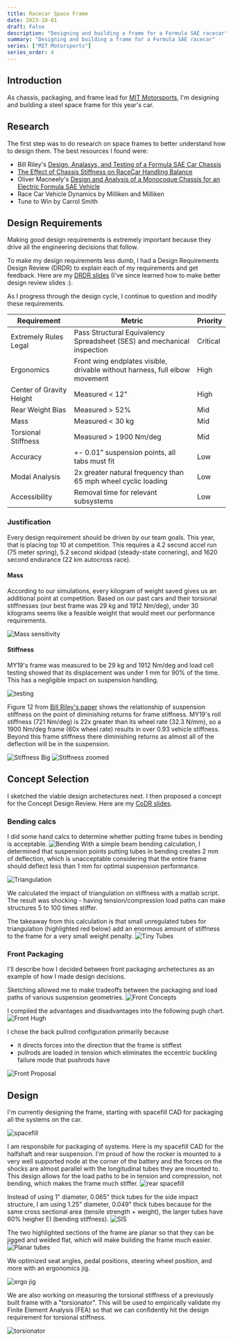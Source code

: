 ```yaml
---
title: Racecar Space Frame
date: 2023-10-01
draft: False
description: "Designing and building a frame for a Formula SAE racecar"
summary: "Designing and building a frame for a Formula SAE racecar"
series: ["MIT Motorsports"]
series_order: 4
---
```

## Introduction
As chassis, packaging, and frame lead for [MIT Motorsports](https://fsae.mit.edu/), I'm designing and building a steel space frame for this year's car.

## Research

The first step was to do research on space frames to better understand how to design them. The best resources I found were:
 - Bill Riley's [Design, Analasys, and Testing of a Formula SAE Car Chassis](https://www.researchgate.net/publication/267937654_2002-01-3300_Design_Analysis_and_Testing_of_a_Formula_SAE_Car_Chassis)
 - [The Effect of Chassis Stiffness on RaceCar Handling Balance](https://www.academia.edu/32672830/The_Effect_of_Chassis_Stiffness_on_Race_Car_Handling_Balance)
 - Oliver Macneely's [Design and Analysis of a Monocoque Chassis for an Electric Formula SAE Vehicle](https://dspace.mit.edu/handle/1721.1/147426?show=full)
 - Race Car Vehicle Dynamics by Milliken and Milliken
 - Tune to Win by Carrol Smith

## Design Requirements

Making good design requirements is extremely important because they drive all the engineering decisions that follow. 

To make my design requirements less dumb, I had a Design Requirements Design Review (DRDR) to explain each of my requirements and get feedback. Here are my [DRDR slides](https://docs.google.com/presentation/d/1_s_QFdtZt-JtposlAiHCz1c1DveoeQGZ/edit?usp=sharing&ouid=112501746677842811980&rtpof=true&sd=true) (I've since learned how to make better design review slides :). 

As I progress through the design cycle, I continue to question and modify these requirements.

| Requirement              | Metric                                                                      | Priority |
|--------------------------|-----------------------------------------------------------------------------|----------|
| Extremely Rules Legal    | Pass Structural Equivalency Spreadsheet (SES) and mechanical inspection     | Critical |
| Ergonomics               | Front wing endplates visible, drivable without harness, full elbow movement | High     |
| Center of Gravity Height | Measured < 12"                                                              | High     |
| Rear Weight Bias         | Measured > 52%                                                              | Mid      |
| Mass                     | Measured < 30 kg                                                            | Mid      |
| Torsional Stiffness      | Measured > 1900 Nm/deg                                                      | Mid      |
| Accuracy                 | +- 0.01” suspension points, all tabs must fit                               | Low      |
| Modal Analysis           | 2x greater natural frequency than 65 mph wheel cyclic loading               | Low      |
| Accessibility            | Removal time for relevant subsystems                                        | Low      |

### Justification

Every design requirement should be driven by our team goals. This year, that is placing top 10 at competition. This requires a 4.2 second accel run (75 meter spring), 5.2 second skidpad (steady-state cornering), and 1620 second endurance (22 km autocross race).

#### Mass

According to our simulations, every kilogram of weight saved gives us an additional point at competition. Based on our past cars and their torsional stiffnesses (our best frame was 29 kg and 1912 Nm/deg), under 30 kilograms seems like a feasible weight that would meet our performance requirements. 

![Mass sensitivity](images/mass_sensitivity.png)

#### Stiffness

MY19's frame was measured to be 29 kg and 1912 Nm/deg and load cell testing showed that its displacement was under 1 mm for 90% of the time. This has a negligible impact on suspension handling.

![testing](images/loadcell_testing.png)

Figure 12 from [Bill Riley's paper](https://www.researchgate.net/publication/267937654_2002-01-3300_Design_Analysis_and_Testing_of_a_Formula_SAE_Car_Chassis) shows the relationship of suspension stiffness on the point of diminishing returns for frame stiffness. MY19's roll stiffness (721 Nm/deg) is 22x greater than its wheel rate (32.3 N/mm), so a 1900 Nm/deg frame (60x wheel rate) results in over 0.93 vehicle stiffness. Beyond this frame stiffness there diminishing returns as almost all of the deflection will be in the suspension.

![Stiffness Big](images/riley_stiffness.png)
![Stiffness zoomed](images/frame_stiffness_vehicle_stiffness.png)


## Concept Selection

I sketched the viable design archetectures next. I then proposed a concept for the Concept Design Review. Here are my [CoDR slides](https://docs.google.com/presentation/d/18RmqpruyVm-Vr8MNB-Cd666L07yaRMq-xGqe2pHarT0/edit?usp=sharing).

### Bending calcs
I did some hand calcs to determine whether putting frame tubes in bending is acceptable. 
![Bending](images/bending.png)
With a simple beam bending calculation, I determined that suspension points putting tubes in bending creates 2 mm of deflection, which is unacceptable considering that the entire frame should deflect less than 1 mm for optimal suspension performance.

![Triangulation](images/stiffness_calc.png)

We calculated the impact of triangulation on stiffness with a matlab script. The result was shocking - having tension/compression load paths can make structures 5 to 100 times stiffer.

The takeaway from this calculation is that small unregulated tubes for triangulation (highlighted red below) add an enormous amount of stiffness to the frame for a very small weight penalty.
![Tiny Tubes](images/tinytubes.png)

### Front Packaging

I'll describe how I decided between front packaging archetectures as an example of how I made design decisions.

Sketching allowed me to make tradeoffs between the packaging and load paths of various suspension geometries.
![Front Concepts](images/front_concept.png)

I compiled the advantages and disadvantages into the following pugh chart.
![Front Hugh](images/front_pugh_chart.png)

I chose the back pullrod configuration primarily because
 - it directs forces into the direction that the frame is stiffest
 - pullrods are loaded in tension which eliminates the eccentric buckling failure mode that pushrods have

![Front Proposal](images/back_pullrod.png)

## Design

I'm currently designing the frame, starting with spacefill CAD for packaging all the systems on the car.

![spacefill](images/spacefill.png)

I am responsbile for packaging of systems. Here is my spacefill CAD for the halfshaft and rear suspension. I'm proud of how the rocker is mounted to a very well supported node at the corner of the battery and the forces on the shocks are almost parallel with the longitudinal tubes they are mounted to. This design allows for the load paths to be in tension and compression, not bending, which makes the frame much stiffer.
![rear spacefill](images/rear_sus_spacefill.png)

Instead of using 1" diameter, 0.065" thick tubes for the side impact structure, I am using 1.25" diameter, 0.049" thick tubes because for the same cross sectional area (tensile strength + weight), the larger tubes have 60% heigher EI (bending stiffness). 
![SIS](images/side_impact.png)

The two highlighted sections of the frame are planar so that they can be jigged and welded flat, which will make building the frame much easier.
![Planar tubes](images/planar_tubes.png)

We optimized seat angles, pedal positions, steering wheel position, and more with an ergonomics jig.

![ergo jig](images/ergo_jig.jpg)

We are also working on measuring the torsional stiffness of a previously built frame with a "torsionator". This will be used to empirically validate my Finite Element Analysis (FEA) so that we can confidently hit the design requirement for torsional stiffness.

![torsionator](images/torsionator.png)